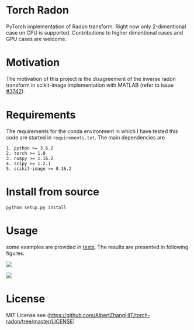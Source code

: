 # Torch Radon 
PyTorch implementation of Radon transform. Right now only 2-dimentional case on CPU is supported. Contributions to higher dimentional cases and GPU cases are welcome.

# Motivation
The motivation of this project is the disagreement of the inverse radon transform in scikit-image implementation with MATLAB (refer to issue [#3742](https://github.com/scikit-image/scikit-image/issues/3742)).

# Requirements
The requirements for the conda environment in which I have tested this code are started in `requirements.txt`. The main dependencies are

    1. python >= 3.6.2
    2. torch >= 1.0
    3. numpy >= 1.16.2
    4. scipy >= 1.2.1
    5. scikit-image >= 0.16.2

# Install from source
    python setup.py install

# Usage
some examples are provided in [tests](https://github.com/AlbertZhangHIT/torch-radon/tree/master/tests). The results are presented in following figures.

![](https://github.com/AlbertZhangHIT/torch-radon/tree/master/tests/test_circular.png)

![](https://github.com/AlbertZhangHIT/torch-radon/tree/master/tests/test_phantom.png)



# License
MIT License see (https://github.com/AlbertZhangHIT/torch-radon/tree/master/LICENSE)